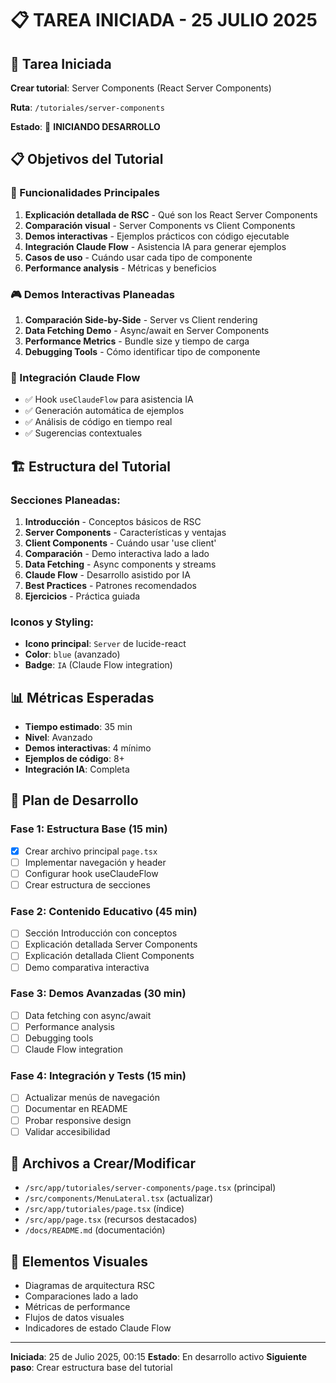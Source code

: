 # 📋 TAREA INICIADA - 25 JULIO 2025

## 🎯 Tarea Iniciada
**Crear tutorial**: Server Components (React Server Components)

**Ruta**: `/tutoriales/server-components`

**Estado**: 🔄 **INICIANDO DESARROLLO**

## 📋 Objetivos del Tutorial

### 🔧 Funcionalidades Principales
1. **Explicación detallada de RSC** - Qué son los React Server Components
2. **Comparación visual** - Server Components vs Client Components 
3. **Demos interactivas** - Ejemplos prácticos con código ejecutable
4. **Integración Claude Flow** - Asistencia IA para generar ejemplos
5. **Casos de uso** - Cuándo usar cada tipo de componente
6. **Performance analysis** - Métricas y beneficios

### 🎮 Demos Interactivas Planeadas
1. **Comparación Side-by-Side** - Server vs Client rendering
2. **Data Fetching Demo** - Async/await en Server Components  
3. **Performance Metrics** - Bundle size y tiempo de carga
4. **Debugging Tools** - Cómo identificar tipo de componente

### 🤖 Integración Claude Flow
- ✅ Hook `useClaudeFlow` para asistencia IA
- ✅ Generación automática de ejemplos
- ✅ Análisis de código en tiempo real
- ✅ Sugerencias contextuales

## 🏗️ Estructura del Tutorial

### Secciones Planeadas:
1. **Introducción** - Conceptos básicos de RSC
2. **Server Components** - Características y ventajas
3. **Client Components** - Cuándo usar 'use client'
4. **Comparación** - Demo interactiva lado a lado
5. **Data Fetching** - Async components y streams
6. **Claude Flow** - Desarrollo asistido por IA
7. **Best Practices** - Patrones recomendados
8. **Ejercicios** - Práctica guiada

### Iconos y Styling:
- **Icono principal**: `Server` de lucide-react
- **Color**: `blue` (avanzado)
- **Badge**: `IA` (Claude Flow integration)

## 📊 Métricas Esperadas
- **Tiempo estimado**: 35 min
- **Nivel**: Avanzado
- **Demos interactivas**: 4 mínimo
- **Ejemplos de código**: 8+
- **Integración IA**: Completa

## 🔄 Plan de Desarrollo

### Fase 1: Estructura Base (15 min)
- [x] Crear archivo principal `page.tsx`
- [ ] Implementar navegación y header
- [ ] Configurar hook useClaudeFlow
- [ ] Crear estructura de secciones

### Fase 2: Contenido Educativo (45 min)
- [ ] Sección Introducción con conceptos
- [ ] Explicación detallada Server Components
- [ ] Explicación detallada Client Components
- [ ] Demo comparativa interactiva

### Fase 3: Demos Avanzadas (30 min)
- [ ] Data fetching con async/await
- [ ] Performance analysis
- [ ] Debugging tools
- [ ] Claude Flow integration

### Fase 4: Integración y Tests (15 min)
- [ ] Actualizar menús de navegación
- [ ] Documentar en README
- [ ] Probar responsive design
- [ ] Validar accesibilidad

## 📁 Archivos a Crear/Modificar
- `/src/app/tutoriales/server-components/page.tsx` (principal)
- `/src/components/MenuLateral.tsx` (actualizar)
- `/src/app/tutoriales/page.tsx` (índice)
- `/src/app/page.tsx` (recursos destacados)
- `/docs/README.md` (documentación)

## 🎨 Elementos Visuales
- Diagramas de arquitectura RSC
- Comparaciones lado a lado
- Métricas de performance
- Flujos de datos visuales
- Indicadores de estado Claude Flow

---

**Iniciada**: 25 de Julio 2025, 00:15
**Estado**: En desarrollo activo
**Siguiente paso**: Crear estructura base del tutorial